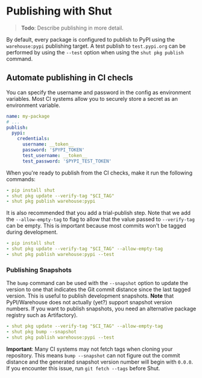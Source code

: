 # Publishing with Shut

> __Todo__: Describe publishing in more detail.

By default, every package is configured to publish to PyPI using the `warehouse:pypi` publishing
target. A test publish to `test.pypi.org` can be performed by using the `--test` option when using
the `shut pkg publish` command.

## Automate publishing in CI checls

You can specify the username and password in the config as environment variables. Most CI systems
allow you to securely store a secret as an environment variable.

```yml
name: my-package
# ...
publish:
  pypi:
    credentials:
      username: __token__
      password: '$PYPI_TOKEN'
      test_username: __token__
      test_password: '$PYPI_TEST_TOKEN'
```

When you're ready to publish from the CI checks, make it run the following commands:

```yml
- pip install shut
- shut pkg update --verify-tag "$CI_TAG"
- shut pkg publish warehouse:pypi
```

It is also recommended that you add a trial-publish step. Note that we add the `--allow-empty-tag`
to flag to allow that the value passed to `--verify-tag` can be empty. This is important because
most commits won't be tagged during development.

```yml
- pip install shut
- shut pkg update --verify-tag "$CI_TAG" --allow-empty-tag
- shut pkg publish warehouse:pypi --test
```

### Publishing Snapshots

The `bump` command can be used with the `--snapshot` option to update the version to one that
indicates the Git commit distance since the last tagged version. This is useful to publish
development snapshots. __Note__ that PyPI/Warehouse does not actually (yet?) support snapshot version
numbers. If you want to publish snapshots, you need an alternative package registry such as Artifactory).

```yaml
- shut pkg update --verify-tag "$CI_TAG" --allow-empty-tag
- shut pkg bump --snapshot
- shut pkg publish warehouse:pypi --test
```

__Important__: Many CI systems may not fetch tags when cloning your repository. This means `bump --snapshot`
can not figure out the commit distance and the generated snapshot version number will begin with `0.0.0`. If
you encounter this issue, run `git fetch --tags` before Shut.
